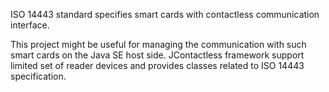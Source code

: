 ISO 14443 standard specifies smart cards with contactless communication interface.

This project might be useful for managing the communication with such smart cards on the Java SE host side. JContactless framework support limited set of reader devices and provides classes related to ISO 14443 specification.